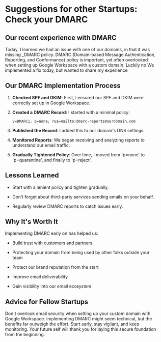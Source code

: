 # Suggestions for other Startups: Check your DMARC

## Our recent experience with DMARC

Today, I learned we had an issue with one of our domains, in that it was missing \_DMARC policy. DMARC (Domain-based Message Authentication, Reporting, and Conformance) policy is important, yet often overlooked when setting up Google Workspace with a custom domain. Luckily no We implemented a fix today, but wanted to share my experience

## Our DMARC Implementation Process

1. **Checked SPF and DKIM**: First, I ensured our SPF and DKIM were correctly set up in Google Workspace.

2. **Created a DMARC Record**: I started with a minimal policy:

   ```
   v=DMARC1; p=none; rua=mailto:dmarc-reports@ourdomain.com
   ```

3. **Published the Record**: I added this to our domain's DNS settings.

4. **Monitored Reports**: We began receiving and analyzing reports to understand our email traffic.

5. **Gradually Tightened Policy**: Over time, I moved from 'p=none' to 'p=quarantine', and finally to 'p=reject'.

## Lessons Learned

* Start with a lenient policy and tighten gradually.

* Don't forget about third-party services sending emails on your behalf.

* Regularly review DMARC reports to catch issues early.

## Why It's Worth It

Implementing DMARC early on has helped us:

* Build trust with customers and partners

* Protecting your domain from being used by other folks outside your team

* Protect our brand reputation from the start

* Improve email deliverability

* Gain visibility into our email ecosystem

## Advice for Fellow Startups

Don't overlook email security when setting up your custom domain with Google Workspace. Implementing DMARC might seem technical, but the benefits far outweigh the effort. Start early, stay vigilant, and keep monitoring. Your future self will thank you for laying this secure foundation from the beginning.
